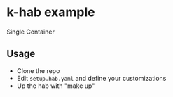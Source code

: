 # k-hab example

Single Container

## Usage

- Clone the repo
- Edit `setup.hab.yaml` and define your customizations
- Up the hab with "make up"
